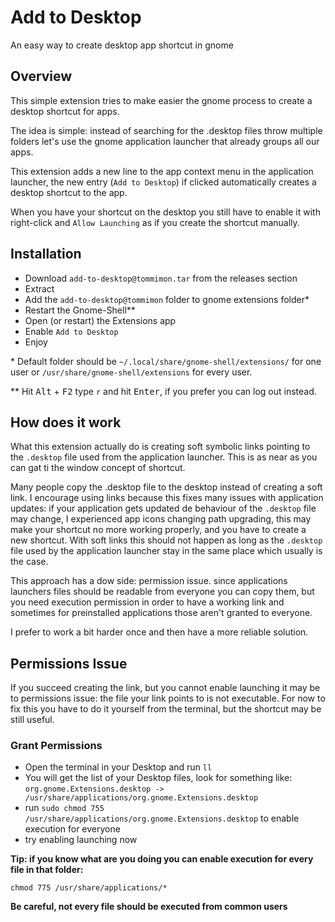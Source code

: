 # Add to Desktop
An easy way to create desktop app shortcut in gnome

## Overview
This simple extension tries to make easier the gnome process to create a desktop
shortcut for apps.

The idea is simple: instead of searching for the .desktop files throw multiple
folders let's use the gnome application launcher that already groups all our apps.

This extension adds a new line to the app context menu in the application launcher,
the new entry (`Add to Desktop`) if clicked automatically creates a desktop shortcut
to the app.

When you have your shortcut on the desktop you still have to enable it with
right-click and `Allow Launching` as if you create the shortcut manually.

## Installation
- Download `add-to-desktop@tommimon.tar` from the releases section
- Extract
- Add the `add-to-desktop@tommimon` folder to gnome extensions folder*
- Restart the Gnome-Shell**
- Open (or restart) the Extensions app
- Enable `Add to Desktop`
- Enjoy

\* Default folder should be `~/.local/share/gnome-shell/extensions/` for one user or
`/usr/share/gnome-shell/extensions` for every user.

\** Hit <kbd>Alt</kbd> + <kbd>F2</kbd> type `r` and hit <kbd>Enter</kbd>, if you prefer 
you can log out instead.

## How does it work
What this extension actually do is creating soft symbolic links pointing to the
`.desktop` file used from the application launcher. This is as near as you
can gat ti the window concept of shortcut.

Many people copy the .desktop file to the desktop instead of creating a soft link.
I encourage using links because this fixes many issues with application updates:
if your application gets updated de behaviour of the `.desktop` file may change, I
experienced app icons changing path upgrading, this may make your shortcut no more
working properly, and you have to create a new shortcut. With soft links this should
not happen as long as the `.desktop` file used by the application launcher stay in the
same place which usually is the case.

This approach has a dow side: permission issue. since applications launchers files
should be readable from everyone you can copy them, but you need execution permission
in order to have a working link and sometimes for preinstalled applications those
aren't granted to everyone.

I prefer to work a bit harder once and then have a more reliable solution.

## Permissions Issue
If you succeed creating the link, but you cannot enable launching it may be to permissions
issue: the file your link points to is not executable. For now to fix this you have
to do it yourself from the terminal, but the shortcut may be still useful.

### Grant Permissions
- Open the terminal in your Desktop and run `ll`
- You will get the list of your Desktop files, look for something like:
    `org.gnome.Extensions.desktop -> /usr/share/applications/org.gnome.Extensions.desktop`
- run `sudo chmod 755 /usr/share/applications/org.gnome.Extensions.desktop` to enable execution for everyone
- try enabling launching now

**Tip: if you know what are you doing you can enable execution for every file in that folder:**

`chmod 775 /usr/share/applications/*`

**Be careful, not every file should be executed from common users**